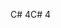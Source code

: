 <span data-ttu-id="2b58f-101">C# 4</span><span class="sxs-lookup"><span data-stu-id="2b58f-101">C# 4</span></span>

